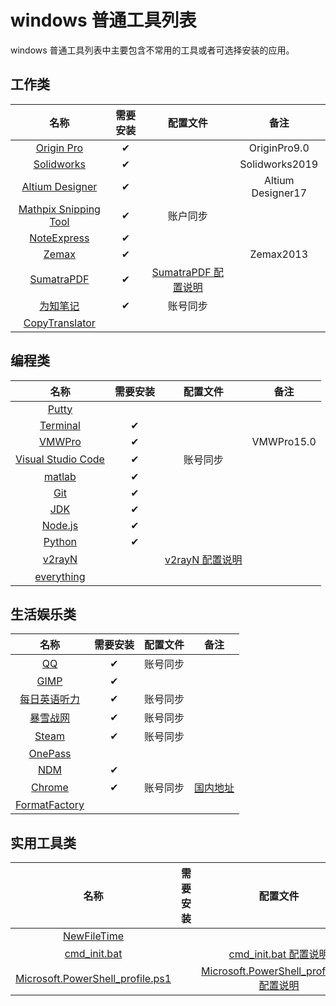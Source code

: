 # windows 普通工具列表

windows 普通工具列表中主要包含不常用的工具或者可选择安装的应用。

## 工作类

|          名称           | 需要安装 |       配置文件        |       备注        |
| :---------------------: | :------: | :-------------------: | :---------------: |
|      [Origin Pro]       |    ✔     |                       |   OriginPro9.0    |
|      [Solidworks]       |    ✔     |                       |  Solidworks2019   |
|    [Altium Designer]    |    ✔     |                       | Altium Designer17 |
| [Mathpix Snipping Tool] |    ✔     |       账户同步        |                   |
|      [NoteExpress]      |    ✔     |                       |                   |
|         [Zemax]         |    ✔     |                       |     Zemax2013     |
|      [SumatraPDF]       |    ✔     | [SumatraPDF 配置说明] |                   |
|       [为知笔记]        |    ✔     |       账号同步        |                   |
|    [CopyTranslator]     |          |                       |                   |

[origin pro]: https://www.originlab.com/index.aspx?%20go=DOWNLOADS/OriginEvaluation
[solidworks]: https://www.solidworks.com.cn/sw/support/downloads.htm
[altium designer]: https://www.altium.com/altium-designer/
[mathpix snipping tool]: https://mathpix.com/
[noteexpress]: http://www.inoteexpress.com/aegean/index.php/home/ne/index.html
[zemax]: https://www.zemax.com/
[sumatrapdf]: https://www.sumatrapdfreader.org/download-free-pdf-viewer.html
[sumatrapdf 配置说明]: https://github.com/yi-Xu-0100/Application-Lists/tree/master/
[为知笔记]: https://www.wiz.cn/zh-cn/Configuration#sumatrapdftxt
[copytranslator]: https://copytranslator.github.io/download/

## 编程类

|         名称         | 需要安装 |     配置文件      |    备注    |
| :------------------: | :------: | :---------------: | :--------: |
|       [Putty]        |          |                   |            |
|      [Terminal]      |    ✔     |                   |            |
|       [VMWPro]       |    ✔     |                   | VMWPro15.0 |
| [Visual Studio Code] |    ✔     |     账号同步      |            |
|       [matlab]       |    ✔     |                   |            |
|        [Git]         |    ✔     |                   |            |
|        [JDK]         |    ✔     |                   |            |
|      [Node.js]       |    ✔     |                   |            |
|       [Python]       |    ✔     |                   |            |
|       [v2rayN]       |          | [v2rayN 配置说明] |            |
|     [everything]     |          |                   |            |

[putty]: https://www.putty.org/
[terminal]: https://www.microsoft.com/zh-cn/p/windows-terminal/9n0dx20hk701
[vmwpro]: https://www.vmware.com/products/workstation-pro/workstation-pro-evaluation.html
[visual studio code]: https://code.visualstudio.com/Download
[matlab]: https://ww2.mathworks.cn/downloads/web_downloads/
[git]: https://git-scm.com/download/win
[jdk]: https://www.oracle.com/java/technologies/javase-downloads.html
[node.js]: https://nodejs.org/zh-cn/
[python]: https://www.python.org/downloads/windows/
[v2rayn]: https://github.com/2dust/v2rayN/releases
[v2rayn 配置说明]: https://github.com/yi-Xu-0100/Application-Lists/tree/master/Configuration#v2rayntxt
[everything]: https://www.voidtools.com/zh-cn/

## 生活娱乐类

|      名称       | 需要安装 | 配置文件 |    备注    |
| :-------------: | :------: | :------: | :--------: |
|      [QQ]       |    ✔     | 账号同步 |            |
|     [GIMP]      |    ✔     |          |            |
| [每日英语听力]  |    ✔     | 账号同步 |            |
|   [暴雪战网]    |    ✔     | 账号同步 |            |
|     [Steam]     |    ✔     | 账号同步 |            |
|    [OnePass]    |          |          |            |
|      [NDM]      |    ✔     |          |            |
|    [Chrome]     |    ✔     | 账号同步 | [国内地址] |
| [FormatFactory] |          |          |            |

[qq]: https://im.qq.com/pcqq/
[gimp]: https://www.gimp.org/downloads/
[每日英语听力]: http://dict.eudic.net/ting/
[暴雪战网]: https://www.battlenet.com.cn/account/download/index.xml
[steam]: https://store.steampowered.com/about/
[onepass]: https://github.com/kaku2015/OnePassWindows
[ndm]: https://www.neatdownloadmanager.com/index.php/
[chrome]: https://www.google.com/chrome/
[国内地址]: https://www.google.cn/chrome/
[formatfactory]: http://www.pcfreetime.com/formatfactory/CN/index.html

## 实用工具类

|                名称                | 需要安装 |                  配置文件                   | 备注 |
| :--------------------------------: | :------: | :-----------------------------------------: | :--: |
|           [NewFileTime]            |          |                                             |      |
|           [cmd_init.bat]           |          |           [cmd_init.bat 配置说明]           |      |
| [Microsoft.PowerShell_profile.ps1] |          | [Microsoft.PowerShell_profile.ps1 配置说明] |      |

[newfiletime]: http://www.softwareok.com/?Download=NewFileTime
[cmd_init.bat]: https://github.com/yi-Xu-0100/Application-Lists/tree/master/Configuration#cmd_initbat
[cmd_init.bat 配置说明]: https://github.com/yi-Xu-0100/Application-Lists/tree/master/Configuration#cmd_initbat
[microsoft.powershell_profile.ps1]: https://github.com/yi-Xu-0100/Application-Lists/tree/master/Configuration##microsoftpowershell_profileps1
[microsoft.powershell_profile.ps1 配置说明]: https://github.com/yi-Xu-0100/Application-Lists/tree/master/Configuration##microsoftpowershell_profileps1
